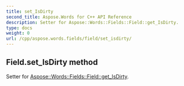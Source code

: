 ```yaml
---
title: set_IsDirty
second_title: Aspose.Words for C++ API Reference
description: Setter for Aspose::Words::Fields::Field::get_IsDirty. 
type: docs
weight: 0
url: /cpp/aspose.words.fields/field/set_isdirty/
---
```

## Field.set_IsDirty method


Setter for [Aspose::Words::Fields::Field::get_IsDirty](./get_isdirty/).

